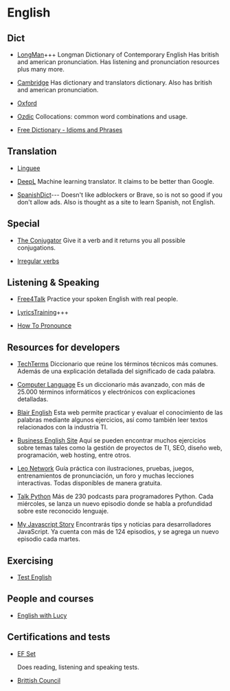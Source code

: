 # English

## Dict

- [LongMan](https://www.ldoceonline.com/)+++
  Longman Dictionary of Contemporary English
  Has british and american pronunciation. Has listening and pronunciation
  resources plus many more.

- [Cambridge](https://dictionary.cambridge.org/)
  Has dictionary and translators dictionary. Also has british and american
  pronunciation.

- [Oxford](https://www.oxfordlearnersdictionaries.com/)

- [Ozdic](https://ozdic.com/)
  Collocations: common word combinations and usage.

- [Free Dictionary - Idioms and Phrases](https://idioms.thefreedictionary.com/)

## Translation

- [Linguee](https://www.linguee.com/)

- [DeepL](https://www.deepl.com/translator)
  Machine learning translator. It claims to be better than Google.

- [SpanishDict](https://www.spanishdict.com/)---
  Doesn't like adblockers or Brave, so is not so good if you don't allow ads.
  Also is thought as a site to learn Spanish, not English.

## Special

- [The Conjugator](https://www.theconjugator.com/en-index.php)
  Give it a verb and it returns you all possible conjugations.

- [Irregular
  verbs](https://www.englishclub.com/vocabulary/irregular-verbs-list.htm)

## Listening & Speaking

- [Free4Talk](https://www.free4talk.com/)
  Practice your spoken English with real people.

- [LyricsTraining](https://lyricstraining.com/)+++

- [How To Pronounce](https://www.howtopronounce.com/)

## Resources for developers

- [TechTerms](https://techterms.com)
  Diccionario que reúne los términos técnicos más comunes. Además de una
  explicación detallada del significado de cada palabra.

- [Computer Language](https://computerlanguage.com)
  Es un diccionario más avanzado, con más de 25.000 términos informáticos y
  electrónicos con explicaciones detalladas.

- [Blair English](http://blairenglish.com)
  Esta web permite practicar y evaluar el conocimiento de las palabras mediante
  algunos ejercicios, así como también leer textos relacionados con la industria
  TI.

- [Business English Site](https://businessenglishsite.com)
  Aquí se pueden encontrar muchos ejercicios sobre temas tales como la gestión
  de proyectos de TI, SEO, diseño web, programación, web hosting, entre otros.

- [Leo Network](https://learnenglish.de)
  Guía práctica con ilustraciones, pruebas, juegos, entrenamientos de
  pronunciación, un foro y muchas lecciones interactivas. Todas disponibles de
  manera gratuita.

- [Talk Python](https://talkpython.fm)
  Más de 230 podcasts para programadores Python. Cada miércoles, se lanza un
  nuevo episodio donde se habla a profundidad sobre este reconocido lenguaje.

- [My Javascript Story](https://myjavascriptstory.com/)
  Encontrarás tips y noticias para desarrolladores JavaScript. Ya cuenta con más
  de 124 episodios, y se agrega un nuevo episodio cada martes.


## Exercising

- [Test English](https://test-english.com/grammar-points/)


## People and courses

- [English with Lucy](https://englishwithlucy.co.uk/)


## Certifications and tests

- [EF Set](https://efset.org/)

  Does reading, listening and speaking tests.

- [Brittish Council](https://britishcouncil.org/)
